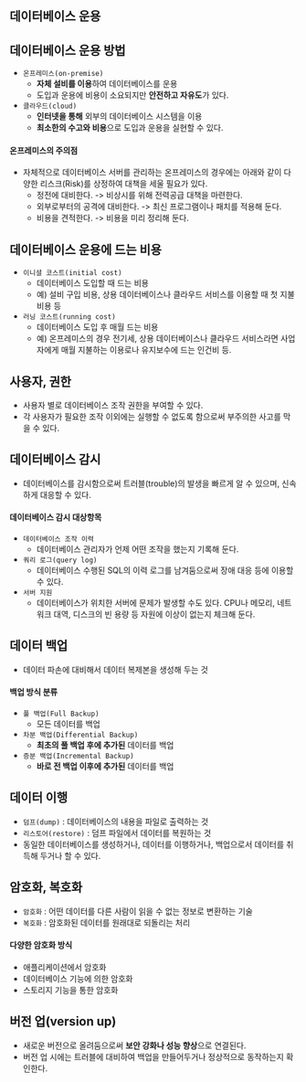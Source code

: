 ## 데이터베이스 운용

## 데이터베이스 운용 방법
- `온프레미스(on-premise)`
  - **자체 설비를 이용**하여 데이터베이스를 운용
  - 도입과 운용에 비용이 소요되지만 **안전하고 자유도**가 있다.
- `클라우드(cloud)`
  - **인터넷을 통해** 외부의 데이터베이스 시스템을 이용
  - **최소한의 수고와 비용**으로 도입과 운용을 실현할 수 있다.

#### 온프레미스의 주의점
- 자체적으로 데이터베이스 서버를 관리하는 온프레미스의 경우에는 아래와 같이 다양한 리스크(Risk)를 상정하여 대책을 세울 필요가 있다.
  - 정전에 대비한다. -> 비상시를 위해 전력공급 대책을 마련한다.
  - 외부로부터의 공격에 대비한다. -> 최신 프로그램이나 패치를 적용해 둔다.
  - 비용을 견적한다. -> 비용을 미리 정리해 둔다.

## 데이터베이스 운용에 드는 비용
- `이니셜 코스트(initial cost)`
  - 데이터베이스 도입할 때 드는 비용
  - 예) 설비 구입 비용, 상용 데이터베이스나 클라우드 서비스를 이용할 때 첫 지불 비용 등
- `러닝 코스트(running cost)`
  - 데이터베이스 도입 후 매월 드는 비용
  - 예) 온프레미스의 경우 전기세, 상용 데이터베이스나 클라우드 서비스라면 사업자에게 매월 지불하는 이용로나 유지보수에 드는 인건비 등.

## 사용자, 권한
- 사용자 별로 데이터베이스 조작 권한을 부여할 수 있다.
- 각 사용자가 필요한 조작 이외에는 실행할 수 없도록 함으로써 부주의한 사고를 막을 수 있다.

## 데이터베이스 감시
- 데이터베이스를 감시함으로써 트러블(trouble)의 발생을 빠르게 알 수 있으며, 신속하게 대응할 수 있다. 
#### 데이터베이스 감시 대상항목
- `데이터베이스 조작 이력`
  - 데이터베이스 관리자가 언제 어떤 조작을 했는지 기록해 둔다.
- `쿼리 로그(query log)`
  - 데이터베이스 수행된 SQL의 이력 로그를 남겨둠으로써 장애 대응 등에 이용할 수 있다.
- `서버 지원`
  - 데이터베이스가 위치한 서버에 문제가 발생할 수도 있다. CPU나 메모리, 네트워크 대역, 디스크의 빈 용량 등 자원에 이상이 없는지 체크해 둔다.

## 데이터 백업
- 데이터 파손에 대비해서 데이터 복제본을 생성해 두는 것 
#### 백업 방식 분류
- `풀 백업(Full Backup)`
  - 모든 데이터를 백업
- `차분 백업(Differential Backup)`
  - **최초의 풀 백업 후에 추가된** 데이터를 백업
- `증분 백업(Incremental Backup)`
  - **바로 전 백업 이후에 추가된** 데이터를 백업

## 데이터 이행
- `덤프(dump)` : 데이터베이스의 내용을 파일로 출력하는 것
- `리스토어(restore)` : 덤프 파일에서 데이터를 복원하는 것
- 동일한 데이터베이스를 생성하거나, 데이터를 이행하거나, 백업으로서 데이터를 취득해 두거나 할 수 있다.

## 암호화, 복호화
- `암호화` : 어떤 데이터를 다른 사람이 읽을 수 없는 정보로 변환하는 기술
- `복호화` : 암호화된 데이터를 원래대로 되돌리는 처리

#### 다양한 암호화 방식
- 애플리케이션에서 암호화
- 데이터베이스 기능에 의한 암호화
- 스토리지 기능을 통한 암호화

## 버전 업(version up)
- 새로운 버전으로 올려둠으로써 **보안 강화나 성능 향상**으로 연결된다.
- 버전 업 시에는 트러블에 대비하여 백업을 만들어두거나 정상적으로 동작하는지 확인한다.